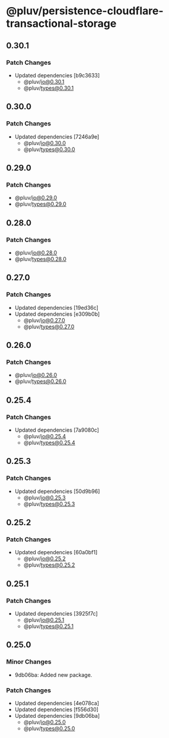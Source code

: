 # @pluv/persistence-cloudflare-transactional-storage

## 0.30.1

### Patch Changes

- Updated dependencies [b9c3633]
  - @pluv/io@0.30.1
  - @pluv/types@0.30.1

## 0.30.0

### Patch Changes

- Updated dependencies [7246a9e]
  - @pluv/io@0.30.0
  - @pluv/types@0.30.0

## 0.29.0

### Patch Changes

- @pluv/io@0.29.0
- @pluv/types@0.29.0

## 0.28.0

### Patch Changes

- @pluv/io@0.28.0
- @pluv/types@0.28.0

## 0.27.0

### Patch Changes

- Updated dependencies [19ed36c]
- Updated dependencies [e309b0b]
  - @pluv/io@0.27.0
  - @pluv/types@0.27.0

## 0.26.0

### Patch Changes

- @pluv/io@0.26.0
- @pluv/types@0.26.0

## 0.25.4

### Patch Changes

- Updated dependencies [7a9080c]
  - @pluv/io@0.25.4
  - @pluv/types@0.25.4

## 0.25.3

### Patch Changes

- Updated dependencies [50d9b96]
  - @pluv/io@0.25.3
  - @pluv/types@0.25.3

## 0.25.2

### Patch Changes

- Updated dependencies [60a0bf1]
  - @pluv/io@0.25.2
  - @pluv/types@0.25.2

## 0.25.1

### Patch Changes

- Updated dependencies [3925f7c]
  - @pluv/io@0.25.1
  - @pluv/types@0.25.1

## 0.25.0

### Minor Changes

- 9db06ba: Added new package.

### Patch Changes

- Updated dependencies [4e078ca]
- Updated dependencies [f556d30]
- Updated dependencies [9db06ba]
  - @pluv/io@0.25.0
  - @pluv/types@0.25.0
